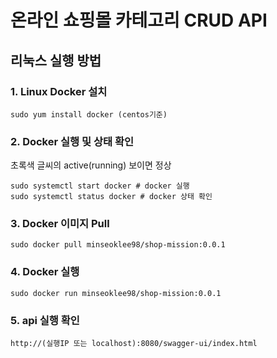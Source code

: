# 온라인 쇼핑몰 카테고리 CRUD API


## 리눅스 실행 방법

### 1. Linux Docker 설치
```
sudo yum install docker (centos기준)
```

### 2. Docker 실행 및 상태 확인
초록색 글씨의 active(running) 보이면 정상
```
sudo systemctl start docker # docker 실행
sudo systemctl status docker # docker 상태 확인
```

### 3. Docker 이미지 Pull
```
sudo docker pull minseoklee98/shop-mission:0.0.1
```
### 4. Docker 실행
```
sudo docker run minseoklee98/shop-mission:0.0.1
```
### 5. api 실행 확인
```
http://(실행IP 또는 localhost):8080/swagger-ui/index.html
```


